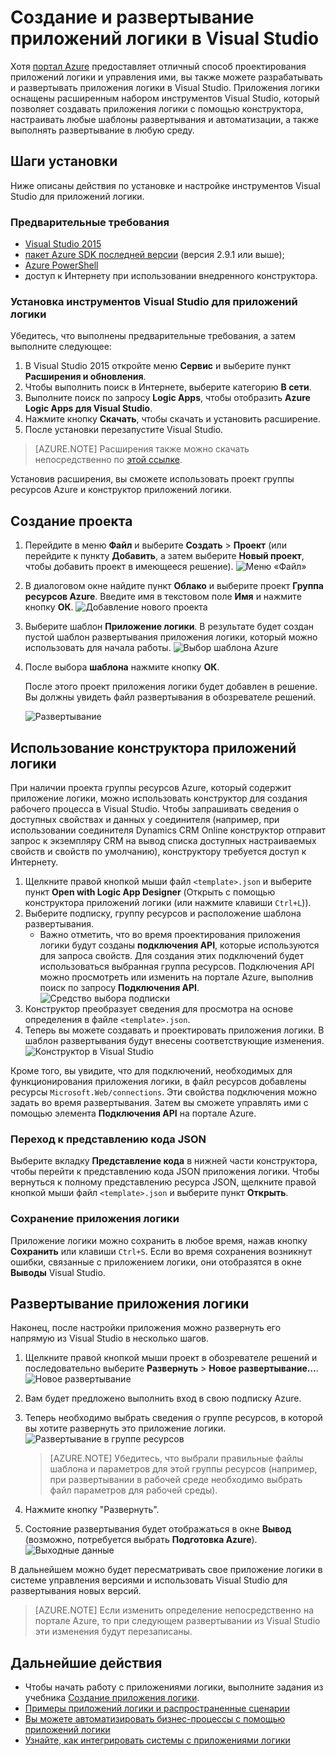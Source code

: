 <properties 
	pageTitle="Создание приложения логики в Visual Studio | Microsoft Azure" 
	description="Создание проекта в Visual Studio для создания и развертывания приложения логики." 
	authors="jeffhollan" 
	manager="erikre" 
	editor="" 
	services="logic-apps" 
	documentationCenter=""/>

<tags
	ms.service="logic-apps"
	ms.workload="integration"
	ms.tgt_pltfrm="na"
	ms.devlang="na"
	ms.topic="article"
	ms.date="07/26/2016"
	ms.author="jehollan"/>
	
# Создание и развертывание приложений логики в Visual Studio

Хотя [портал Azure](https://portal.azure.com/) предоставляет отличный способ проектирования приложений логики и управления ими, вы также можете разрабатывать и развертывать приложения логики в Visual Studio. Приложения логики оснащены расширенным набором инструментов Visual Studio, который позволяет создавать приложения логики с помощью конструктора, настраивать любые шаблоны развертывания и автоматизации, а также выполнять развертывание в любую среду.

## Шаги установки

Ниже описаны действия по установке и настройке инструментов Visual Studio для приложений логики.

### Предварительные требования

- [Visual Studio 2015](https://www.visualstudio.com/downloads/download-visual-studio-vs.aspx)
- [пакет Azure SDK последней версии](https://azure.microsoft.com/downloads/) (версия 2.9.1 или выше);
- [Azure PowerShell](https://github.com/Azure/azure-powershell#installation)
- доступ к Интернету при использовании внедренного конструктора.

### Установка инструментов Visual Studio для приложений логики

Убедитесь, что выполнены предварительные требования, а затем выполните следующее:

1. В Visual Studio 2015 откройте меню **Сервис** и выберите пункт **Расширения и обновления**.
1. Чтобы выполнить поиск в Интернете, выберите категорию **В сети**.
1. Выполните поиск по запросу **Logic Apps**, чтобы отобразить **Azure Logic Apps для Visual Studio**.
1. Нажмите кнопку **Скачать**, чтобы скачать и установить расширение.
1. После установки перезапустите Visual Studio.

> [AZURE.NOTE] Расширения также можно скачать непосредственно по [этой ссылке](https://visualstudiogallery.msdn.microsoft.com/e25ad307-46cf-412e-8ba5-5b555d53d2d9).

Установив расширения, вы сможете использовать проект группы ресурсов Azure и конструктор приложений логики.

## Создание проекта

1. Перейдите в меню **Файл** и выберите **Создать** > **Проект** (или перейдите к пункту **Добавить**, а затем выберите **Новый проект**, чтобы добавить проект в имеющееся решение). ![Меню «Файл»](./media/app-service-logic-deploy-from-vs/filemenu.png)

1. В диалоговом окне найдите пункт **Облако** и выберите проект **Группа ресурсов Azure**. Введите имя в текстовом поле **Имя** и нажмите кнопку **ОК**. ![Добавление нового проекта](./media/app-service-logic-deploy-from-vs/addnewproject.png)

1. Выберите шаблон **Приложение логики**. В результате будет создан пустой шаблон развертывания приложения логики, который можно использовать для начала работы. ![Выбор шаблона Azure](./media/app-service-logic-deploy-from-vs/selectazuretemplate.png)

1. После выбора **шаблона** нажмите кнопку **ОК**.

	После этого проект приложения логики будет добавлен в решение. Вы должны увидеть файл развертывания в обозревателе решений.

	![Развертывание](./media/app-service-logic-deploy-from-vs/deployment.png)

## Использование конструктора приложений логики

При наличии проекта группы ресурсов Azure, который содержит приложение логики, можно использовать конструктор для создания рабочего процесса в Visual Studio. Чтобы запрашивать сведения о доступных свойствах и данных у соединителя (например, при использовании соединителя Dynamics CRM Online конструктор отправит запрос к экземпляру CRM на вывод списка доступных настраиваемых свойств и свойств по умолчанию), конструктору требуется доступ к Интернету.

1. Щелкните правой кнопкой мыши файл `<template>.json` и выберите пункт **Open with Logic App Designer** (Открыть с помощью конструктора приложений логики (или нажмите клавиши `Ctrl+L`)).
1. Выберите подписку, группу ресурсов и расположение шаблона развертывания.
	- Важно отметить, что во время проектирования приложения логики будут созданы **подключения API**, которые используются для запроса свойств. Для создания этих подключений будет использоваться выбранная группа ресурсов. Подключения API можно просмотреть или изменить на портале Azure, выполнив поиск по запросу **Подключения API**. ![Средство выбора подписки](./media/app-service-logic-deploy-from-vs/designer_picker.png)
1. Конструктор преобразует сведения для просмотра на основе определения в файле `<template>.json`.
1. Теперь вы можете создавать и проектировать приложения логики. В шаблон развертывания будут внесены соответствующие изменения. ![Конструктор в Visual Studio](./media/app-service-logic-deploy-from-vs/designer_in_vs.png)

Кроме того, вы увидите, что для подключений, необходимых для функционирования приложения логики, в файл ресурсов добавлены ресурсы `Microsoft.Web/connections`. Эти свойства подключения можно задать во время развертывания. Затем вы сможете управлять ими с помощью элемента **Подключения API** на портале Azure.

### Переход к представлению кода JSON

Выберите вкладку **Представление кода** в нижней части конструктора, чтобы перейти к представлению кода JSON приложения логики. Чтобы вернуться к полному представлению ресурса JSON, щелкните правой кнопкой мыши файл `<template>.json` и выберите пункт **Открыть**.

### Сохранение приложения логики

Приложение логики можно сохранить в любое время, нажав кнопку **Сохранить** или клавиши `Ctrl+S`. Если во время сохранения возникнут ошибки, связанные с приложением логики, они отобразятся в окне **Выводы** Visual Studio.

## Развертывание приложения логики

Наконец, после настройки приложения можно развернуть его напрямую из Visual Studio в несколько шагов.

1. Щелкните правой кнопкой мыши проект в обозревателе решений и последовательно выберите **Развернуть** > **Новое развертывание…**. ![Новое развертывание](./media/app-service-logic-deploy-from-vs/newdeployment.png)

2. Вам будет предложено выполнить вход в свою подписку Azure.

3. Теперь необходимо выбрать сведения о группе ресурсов, в которой вы хотите развернуть это приложение логики. ![Развертывание в группе ресурсов](./media/app-service-logic-deploy-from-vs/deploytoresourcegroup.png)

     > [AZURE.NOTE]    Убедитесь, что выбрали правильные файлы шаблона и параметров для этой группы ресурсов (например, при развертывании в рабочей среде необходимо выбрать файл параметров для рабочей среды).
4. Нажмите кнопку "Развернуть".
 
    
6. Состояние развертывания будет отображаться в окне **Вывод** (возможно, потребуется выбрать **Подготовка Azure**). ![Выходные данные](./media/app-service-logic-deploy-from-vs/output.png)

В дальнейшем можно будет пересматривать свое приложение логики в системе управления версиями и использовать Visual Studio для развертывания новых версий.

> [AZURE.NOTE] Если изменить определение непосредственно на портале Azure, то при следующем развертывании из Visual Studio эти изменения будут перезаписаны.

## Дальнейшие действия

- Чтобы начать работу с приложениями логики, выполните задания из учебника [Создание приложения логики](app-service-logic-create-a-logic-app.md).
- [Примеры приложений логики и распространенные сценарии](app-service-logic-examples-and-scenarios.md)
- [Вы можете автоматизировать бизнес-процессы с помощью приложений логики](http://channel9.msdn.com/Events/Build/2016/T694)
- [Узнайте, как интегрировать системы с приложениями логики](http://channel9.msdn.com/Events/Build/2016/P462)

<!---HONumber=AcomDC_0928_2016-->